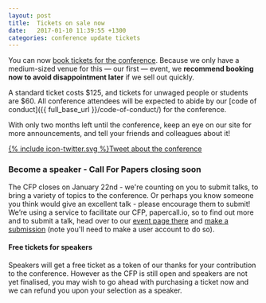 ```yaml
---
layout: post
title:  Tickets on sale now
date:   2017-01-10 11:39:55 +1300
categories: conference update tickets
---
```


You can now [book tickets for  the conference](https://ti.to/javascript-nz/nz-js-con-2017). Because we only have a medium-sized venue for this — our first — event, we __recommend booking now to avoid disappointment later__ if we sell out quickly.

A standard ticket costs $125, and tickets for unwaged people or students are $60. All conference attendees will be expected to abide by our [code of conduct]({{ full_base_url }}/code-of-conduct/) for the conference.

With only two months left until the conference, keep an eye on our site for more announcements, and tell your friends and colleagues about it!

<a href='https://twitter.com/intent/tweet?text=Come%20to%20NZ%27s%20dedicated%20national%20JS%20conf%20nz.js(con)%3B%20on%20March%209%20%26%2010.%20Buy%20tickets%20and%20submit%20to%20the%20CFP%20now%20http%3A%2F%2Fconference.javascript.org.nz%2F%20%23jsnz'><span class="icon icon--twitter">{% include icon-twitter.svg %}</span>Tweet about the conference</a>

### Become a speaker - Call For Papers closing soon

The CFP closes on January 22nd - we're counting on you to submit talks, to bring a variety of topics to the conference. Or perhaps you know someone you think would give an excellent talk - please encourage them to submit! We’re using a service to facilitate our CFP, papercall.io, so to find out more and to submit a talk, head over to our [event page there](https://www.papercall.io/nz-js-con) and [make a submission](https://www.papercall.io/cfps/241/submissions/new) (note you'll need to make a user account to do so).

#### Free tickets for speakers

Speakers will get a free ticket as a token of our thanks for your contribution to the conference. However as the CFP is still open and speakers are not yet finalised, you may wish to go ahead with purchasing a ticket now and we can refund you upon your selection as a speaker.
